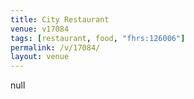 ```yaml
---
title: City Restaurant
venue: v17084
tags: [restaurant, food, "fhrs:126006"]
permalink: /v/17084/
layout: venue
---
```

null